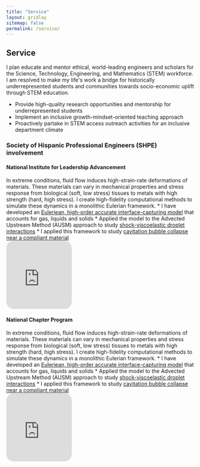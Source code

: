 ```yaml
---
title: "Service"
layout: gridlay
sitemap: false
permalink: /service/
---
```


<style>
img{
  border-radius: 10px;
}
.col-md-3 {
  margin-top:10px;
  margin-bottom:10px;
  padding:0px;
  display:block;
  overflow:hidden;
  text-align:center;
  display: table-cell;
  background: white;
  border-radius: 20px;
  height: auto;
  <!-- border: 1px solid black; -->
}
iframe {
  margin:0;
  padding:0;
  width: 175px;
  display: inline;
  vertical-align: middle;
}
</style>

## Service

I plan educate 
and mentor ethical, world-leading engineers and scholars for the 
Science, Technology, Engineering, and Mathematics (STEM) workforce. 
I am resolved to make my life's work a bridge for historically 
underrepresented students and communities towards 
socio-economic uplift through STEM education.  

  * Provide high-quality research opportunities and mentorship for underrepresented students
  * Implement an inclusive growth-mindset-oriented teaching approach
  * Proactively partake in STEM access outreach activities for an 
    inclusive department climate


### Society of Hispanic Professional Engineers (SHPE) involvement

<div class="jumbotron">
<div class="row align-items-end">
<div class="col-md-9 col-sm-12">

<h4>National Institute for Leadership Advancement</h4>
In extreme conditions, fluid flow induces high-strain-rate 
deformations of materials. These materials can vary in mechanical 
properties and stress response from biological (soft, low stress) 
tissues to metals with high strength (hard, high stress). 
I create high-fidelity computational methods to simulate these 
dynamics in a monolithic Eulerian framework.
* I have developed an <a href="{{ site.url }}{{ site.baseurl }}/papers/rodriguez-JCP-19.pdf" target="_blank">Euleriean, high-order accurate interface-capturing model</a>
that accounts for gas, liquids and solids
* Applied the model to the Advected Upstream Method (AUSM) approach to study <a href="{{ site.url }}{{ site.baseurl }}/papers/rodriguez-shockwaves-19.pdf" target="_blank">shock-viscoelastic droplet interactions</a>
* I applied this framework to study <a href="{{ site.url }}{{ site.baseurl }}/papers/rodriguez-thesis-18.pdf" target="_blank">cavitation bubble collapse near a compliant material</a>

</div>
<div class="col-md-3 col-sm-12" style="background-color:transparent;">
  <iframe src="https://player.vimeo.com/video/455888052?autoplay=1&loop=1&autopause=0&muted=1&quality=240p&background=1" height="182px" frameborder="0" allow="autoplay"></iframe>
</div>
</div>
</div>

<div class="jumbotron">
<div class="row align-items-end">
<div class="col-md-9 col-sm-12">

<h4>National Chapter Program</h4>
In extreme conditions, fluid flow induces high-strain-rate 
deformations of materials. These materials can vary in mechanical 
properties and stress response from biological (soft, low stress) 
tissues to metals with high strength (hard, high stress). 
I create high-fidelity computational methods to simulate these 
dynamics in a monolithic Eulerian framework.
* I have developed an <a href="{{ site.url }}{{ site.baseurl }}/papers/rodriguez-JCP-19.pdf" target="_blank">Euleriean, high-order accurate interface-capturing model</a>
that accounts for gas, liquids and solids
* Applied the model to the Advected Upstream Method (AUSM) approach to study <a href="{{ site.url }}{{ site.baseurl }}/papers/rodriguez-shockwaves-19.pdf" target="_blank">shock-viscoelastic droplet interactions</a>
* I applied this framework to study <a href="{{ site.url }}{{ site.baseurl }}/papers/rodriguez-thesis-18.pdf" target="_blank">cavitation bubble collapse near a compliant material</a>

</div>
<div class="col-md-3 col-sm-12" style="background-color:transparent;">
  <iframe src="https://player.vimeo.com/video/455888052?autoplay=1&loop=1&autopause=0&muted=1&quality=240p&background=1" height="182px" frameborder="0" allow="autoplay"></iframe>
</div>
</div>
</div>




